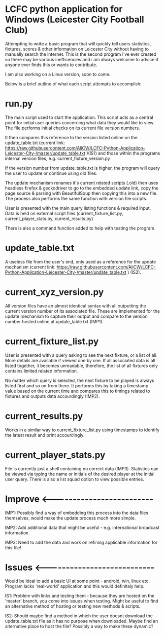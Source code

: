 # LCFC python application for Windows (Leicester City Football Club)
Attempting to write a basic program that will quickly tell users statistics, fixtures, scores & other information on Leicester City without having to manually search the internet. This is the second program i've ever created so there may be various inefficencies and i am always welcome to advice if anyone ever finds this or wants to contribute.

I am also working on a Linux version, soon to come.

Below is a brief outline of what each script attempts to accomplish:

# run.py
The main script used to start the application. This script acts as a central point for initial user queries concerning what data they would like to view. The file performs initial checks on its current file version numbers.

It then compares this reference to the version listed online on the update_table.txt (current link: https://raw.githubusercontent.com/AliCW/LCFC-Python-Application-Leicester-City-/master/update_table.txt )(IS1) and those within the programs internal version files, e.g. current_fixture_version.py

If the version number from update_table.txt is higher, the program will query the user to update or continue using old files. 

  The update mechanism renames it's current related scripts (.old) then uses headless firefox & geckodriver to go to the embedded update link, copy the page source & parsing with BeautifulSoup then copying this into a new file. The process also performs the same function with version file scripts.

User is presented with the main query listing functions & required input. Data is held on external script files (current_fixture_list.py, current_player_stats.py, current_results.py)

There is also a command function added to help with testing the program.

# update_table.txt
A useless file from the user's end, only used as a reference for the update mechanism (current link: https://raw.githubusercontent.com/AliCW/LCFC-Python-Application-Leicester-City-/master/update_table.txt ) (IS2).

# current_xyz_version.py
All version files have an almost identical syntax with all outputting the current version number of its associated file. These are implemented for the update mechanism to capture their output and compare to the version number hosted online at update_table.txt (IMP1).

# current_fixture_list.py
User is presented with a query asking to see the next fixture, or a list of all. More details are available if viewed one by one. If all associated data is all listed together, it becomes unreadable, therefore, the list of all fixtures only contains limited related information.

No matter which query is selected, the next fixture to be played is always listed first and so on from there. It performs this by taking a timestamp value based on the current time and compares this to timings related to fixtures and outputs data accourdingly (IMP2).

# current_results.py
Works in a similar way to current_fixture_list.py using timestamps to identify the latest result and print accourdingly.

# current_player_stats.py
File is currently just a shell containing no correct data (IMP3). Statistics can be viewed via typing the name or initials of the desired player at the initial user query. There is also a list squad option to view possible entries.

# Improve <-------------------------
IMP1: Possibly find a way of embedding this process into the data files themselves, would make the update process much more simple.

IMP2: Add additional data that might be useful - e.g. international broadcast information.

IMP3: Need to add the data and work on refining applicable information for this file!

# Issues <---------------------------
Would be ideal to add a basic UI at some point - android, win, linux etc. Program lacks 'real-world' application and this would definitaly help.

IS1: Problem with links and testing them - because they are hosted on the 'master' branch, you come into issues when testing.
Might be useful to find an alternative method of hosting or testing new methods & scripts.
  
IS2: Should maybe find a method in which the user doesnt download the update_table.txt file as it has no purpose when downloaded. Maybe find an alternative place to host the file? Possibly a way to make these dynamic?
